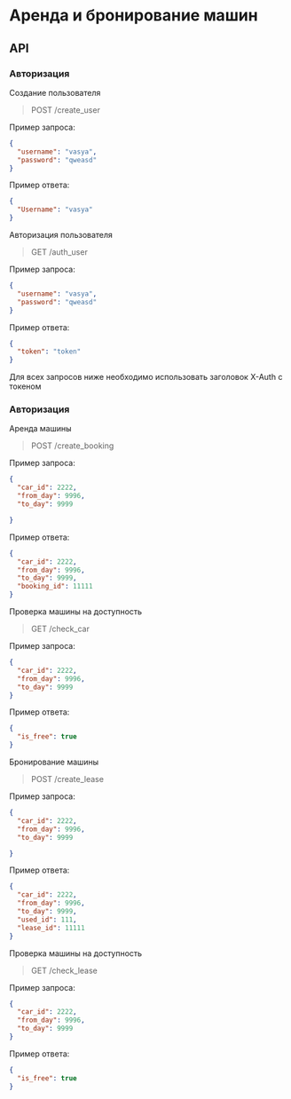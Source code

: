 # Аренда и бронирование машин

## API

### Авторизация

Создание пользователя

> POST /create_user

Пример запроса:

```json
{
  "username": "vasya",
  "password": "qweasd"
}
```

Пример ответа:

```json
{
  "Username": "vasya"
}
```

Авторизация пользователя

> GET /auth_user

Пример запроса:

```json
{
  "username": "vasya",
  "password": "qweasd"
}
```

Пример ответа:

```json
{
  "token": "token"
}
```

Для всех запросов ниже необходимо использовать заголовок X-Auth с токеном


### Авторизация

Аренда машины

> POST /create_booking

Пример запроса:

```json
{
  "car_id": 2222,
  "from_day": 9996,
  "to_day": 9999

}
```

Пример ответа:

```json
{
  "car_id": 2222,
  "from_day": 9996,
  "to_day": 9999,
  "booking_id": 11111
}
```

Проверка машины на доступность

> GET /check_car

Пример запроса:

```json
{
  "car_id": 2222,
  "from_day": 9996,
  "to_day": 9999
}
```

Пример ответа:

```json
{
  "is_free": true
}
```


Бронирование машины

> POST /create_lease

Пример запроса:

```json
{
  "car_id": 2222,
  "from_day": 9996,
  "to_day": 9999

}
```

Пример ответа:

```json
{
  "car_id": 2222,
  "from_day": 9996,
  "to_day": 9999,
  "used_id": 111,
  "lease_id": 11111
}
```

Проверка машины на доступность

> GET /check_lease

Пример запроса:

```json
{
  "car_id": 2222,
  "from_day": 9996,
  "to_day": 9999
}
```

Пример ответа:

```json
{
  "is_free": true
}
```